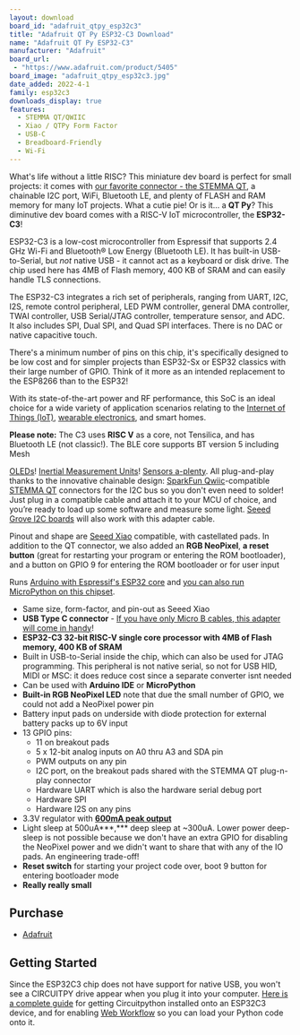 ```yaml
---
layout: download
board_id: "adafruit_qtpy_esp32c3"
title: "Adafruit QT Py ESP32-C3 Download"
name: "Adafruit QT Py ESP32-C3"
manufacturer: "Adafruit"
board_url:
 - "https://www.adafruit.com/product/5405"
board_image: "adafruit_qtpy_esp32c3.jpg"
date_added: 2022-4-1
family: esp32c3
downloads_display: true
features:
  - STEMMA QT/QWIIC
  - Xiao / QTPy Form Factor
  - USB-C
  - Breadboard-Friendly
  - Wi-Fi
---
```


What's life without a little RISC? This miniature dev board is perfect for small projects: it comes with [our favorite connector - the STEMMA QT](http://adafruit.com/stemma), a chainable I2C port, WiFi, Bluetooth LE, and plenty of FLASH and RAM memory for many IoT projects. What a cutie pie! Or is it... a **QT Py**? This diminutive dev board comes with a RISC-V IoT microcontroller, the **ESP32-C3**!

ESP32-C3 is a low-cost microcontroller from Espressif that supports 2.4 GHz Wi-Fi and Bluetooth® Low Energy (Bluetooth LE). It has built-in USB-to-Serial, but *not* native USB - it cannot act as a keyboard or disk drive. The chip used here has 4MB of Flash memory, 400 KB of SRAM and can easily handle TLS connections.

The ESP32-C3 integrates a rich set of peripherals, ranging from UART, I2C, I2S, remote control peripheral, LED PWM controller, general DMA controller, TWAI controller, USB Serial/JTAG controller, temperature sensor, and ADC. It also includes SPI, Dual SPI, and Quad SPI interfaces. There is no DAC or native capacitive touch.

There's a minimum number of pins on this chip, it's specifically designed to be low cost and for simpler projects than ESP32-Sx or ESP32 classics with their large number of GPIO. Think of it more as an intended replacement to the ESP8266 than to the ESP32!

With its state-of-the-art power and RF performance, this SoC is an ideal choice for a wide variety of application scenarios relating to the [Internet of Things (IoT)](https://www.adafruit.com/category/342), [wearable electronics](https://www.adafruit.com/category/65), and smart homes.

**Please note:** The C3 uses **RISC V** as a core, not Tensilica, and has Bluetooth LE (not classic!). The BLE core supports BT version 5 including Mesh

[OLEDs](https://www.adafruit.com/?q=qt+oled&main_page=category&cPath=1005&sort=BestMatch)! [Inertial Measurement Units](https://www.adafruit.com/?q=qt+imu&main_page=category&cPath=1005&sort=BestMatch)! [Sensors a-plenty](https://www.adafruit.com/?q=qt+sensor&main_page=category&cPath=1005&sort=BestMatch). All plug-and-play thanks to the innovative chainable design: [SparkFun Qwiic](https://www.sparkfun.com/qwiic)-compatible [STEMMA QT](https://learn.adafruit.com/introducing-adafruit-stemma-qt) connectors for the I2C bus so you don't even need to solder! Just plug in a compatible cable and attach it to your MCU of choice, and you’re ready to load up some software and measure some light. [Seeed Grove I2C boards](https://www.adafruit.com/product/4528) will also work with this adapter cable.

Pinout and shape are [Seeed Xiao](https://wiki.seeedstudio.com/Seeeduino-XIAO/) compatible, with castellated pads. In addition to the QT connector, we also added an **RGB NeoPixel**, **a reset button** (great for restarting your program or entering the ROM bootloader), and a button on GPIO 9 for entering the ROM bootloader or for user input

Runs [Arduino with Espressif's ESP32 core](https://github.com/espressif/arduino-esp32) and [you can also run MicroPython on this chipset](https://micropython.org/download/esp32c3-usb/).

- Same size, form-factor, and pin-out as Seeed Xiao
- **USB Type C connector** - [If you have only Micro B cables, this adapter will come in handy](https://www.adafruit.com/product/4299)!
- **ESP32-C3 32­-bit RISC­-V single­ core processor with 4MB of Flash memory, 400 KB of SRAM**
- Built in USB-to-Serial inside the chip, which can also be used for JTAG programming. This peripheral is not native serial, so not for USB HID, MIDI or MSC: it does reduce cost since a separate converter isnt needed
- Can be used with **Arduino IDE** or **MicroPython**
- **Built-in RGB NeoPixel LED** note that due the small number of GPIO, we could not add a NeoPixel power pin
- Battery input pads on underside with diode protection for external battery packs up to 6V input
- 13 GPIO pins:
  - 11 on breakout pads
  - 5 x 12-bit analog inputs on A0 thru A3 and SDA pin
  - PWM outputs on any pin
  - I2C port, on the breakout pads shared with the STEMMA QT plug-n-play connector
  - Hardware UART which is also the hardware serial debug port
  - Hardware SPI
  - Hardware I2S on any pins
- 3.3V regulator with [**600mA peak output**](https://www.diodes.com/assets/Datasheets/AP2112.pdf)
- Light sleep at 500uA***,\*** deep sleep at ~300uA. Lower power deep-sleep is not possible because we don't have an extra GPIO for disabling the NeoPixel power and we didn't want to share that with any of the IO pads. An engineering trade-off!
- **Reset switch** for starting your project code over, boot 9 button for entering bootloader mode
- **Really really small**

## Purchase

* [Adafruit](https://www.adafruit.com/product/5405)

## Getting Started
Since the ESP32C3 chip does not have support for native USB, you won't see a CIRCUITPY drive appear when you plug it into your computer. [Here is a complete guide](https://learn.adafruit.com/circuitpython-with-esp32-quick-start/overview) for getting Circuitpython installed onto an ESP32C3 device, and for enabling [Web Workflow](https://docs.circuitpython.org/en/latest/docs/workflows.html#web) so you can load your Python code onto it.




